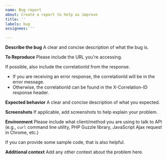 ```yaml
---
name: Bug report
about: Create a report to help us improve
title: ''
labels: bug
assignees: ''

---
```


**Describe the bug**
A clear and concise description of what the bug is.

**To Reproduce**
Please include the URL you're accessing.

If possible, also include the correlationId from the response.
* If you are receiving an error response, the correlationId will be in the error message.
* Otherwise, the correlationId can be found in the X-Correlation-ID response header.

**Expected behavior**
A clear and concise description of what you expected.

**Screenshots**
If applicable, add screenshots to help explain your problem.

**Environment**
Please include what client/method you are using to talk to API (e.g., `curl` command line utility, PHP Guzzle library, JavaScript Ajax request in Chrome, etc.)

If you can provide some sample code, that is also helpful.

**Additional context**
Add any other context about the problem here.

